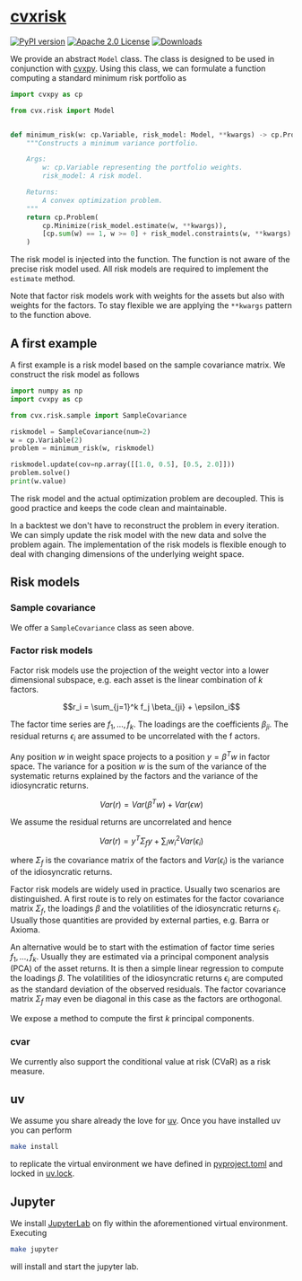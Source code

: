 # [cvxrisk](http://www.cvxgrp.org/cvxrisk/book)

[![PyPI version](https://badge.fury.io/py/cvxrisk.svg)](https://badge.fury.io/py/cvxrisk)
[![Apache 2.0 License](https://img.shields.io/badge/License-APACHEv2-brightgreen.svg)](https://github.com/cvxgrp/simulator/blob/master/LICENSE)
[![Downloads](https://static.pepy.tech/personalized-badge/cvxrisk?period=month&units=international_system&left_color=black&right_color=orange&left_text=PyPI%20downloads%20per%20month)](https://pepy.tech/project/cvxrisk)

We provide an abstract `Model` class.
The class is designed to be used in conjunction with [cvxpy](https://github.com/cvxpy/cvxpy).
Using this class, we can formulate a function computing a standard minimum
risk portfolio as

```python
import cvxpy as cp

from cvx.risk import Model


def minimum_risk(w: cp.Variable, risk_model: Model, **kwargs) -> cp.Problem:
    """Constructs a minimum variance portfolio.

    Args:
        w: cp.Variable representing the portfolio weights.
        risk_model: A risk model.

    Returns:
        A convex optimization problem.
    """
    return cp.Problem(
        cp.Minimize(risk_model.estimate(w, **kwargs)),
        [cp.sum(w) == 1, w >= 0] + risk_model.constraints(w, **kwargs)
    )
```

The risk model is injected into the function.
The function is not aware of the precise risk model used.
All risk models are required to implement the `estimate` method.

Note that factor risk models work with weights for the assets but also with
weights for the factors.
To stay flexible we are applying the `**kwargs` pattern to the function above.

## A first example

A first example is a risk model based on the sample covariance matrix.
We construct the risk model as follows

```python
import numpy as np
import cvxpy as cp

from cvx.risk.sample import SampleCovariance

riskmodel = SampleCovariance(num=2)
w = cp.Variable(2)
problem = minimum_risk(w, riskmodel)

riskmodel.update(cov=np.array([[1.0, 0.5], [0.5, 2.0]]))
problem.solve()
print(w.value)
```

The risk model and the actual optimization problem are decoupled.
This is good practice and keeps the code clean and maintainable.

In a backtest we don't have to reconstruct the problem in every iteration.
We can simply update the risk model with the new data and solve the problem
again. The implementation of the risk models is flexible enough to deal with
changing dimensions of the underlying weight space.

## Risk models

### Sample covariance

We offer a `SampleCovariance` class as seen above.

### Factor risk models

Factor risk models use the projection of the weight vector into a lower
dimensional subspace, e.g. each asset is the linear combination of $k$ factors.

```math
r_i = \sum_{j=1}^k f_j \beta_{ji} + \epsilon_i
```

The factor time series are $f_1, \ldots, f_k$. The loadings are the coefficients
$\beta_{ji}$.
The residual returns $\epsilon_i$ are assumed to be uncorrelated with the f
actors.

Any position $w$ in weight space projects to a position $y = \beta^T w$ in
factor space. The variance for a position $w$ is the sum of the variance of the
systematic returns explained by the factors and the variance of the
idiosyncratic returns.

```math
Var(r) = Var(\beta^T w) + Var(\epsilon w)
```

We assume the residual returns are uncorrelated and hence

```math
Var(r) = y^T \Sigma_f y + \sum_i w_i^2 Var(\epsilon_i)
```

where $\Sigma_f$ is the covariance matrix of the factors and $Var(\epsilon_i)$
is the variance of the idiosyncratic returns.

Factor risk models are widely used in practice. Usually two scenarios are
distinguished. A first route is to rely on estimates for the factor covariance
matrix $\Sigma_f$, the loadings $\beta$ and the volatilities of the
idiosyncratic returns $\epsilon_i$. Usually those quantities are provided by
external parties, e.g. Barra or Axioma.

An alternative would be to start with the estimation of factor time series
$f_1, \ldots, f_k$.
Usually they are estimated via a principal component analysis (PCA) of the
asset returns.  It is then a simple linear regression to compute the loadings
$\beta$. The volatilities of the idiosyncratic returns $\epsilon_i$ are computed
as the standard deviation of the observed residuals.
The factor covariance matrix $\Sigma_f$ may even be diagonal in this case as the
factors are orthogonal.

We expose a method to compute the first $k$ principal components.

### cvar

We currently also support the conditional value at risk (CVaR) as a risk
measure.

## uv

We assume you share already the love for [uv](https://docs.astral.sh/uv/).
Once you have installed uv you can perform

```bash
make install
```

to replicate the virtual environment we have defined in [pyproject.toml](pyproject.toml)
and locked in [uv.lock](uv.lock).

## Jupyter

We install [JupyterLab](https://jupyter.org) on fly within the aforementioned
virtual environment. Executing

```bash
make jupyter
```

will install and start the jupyter lab.
